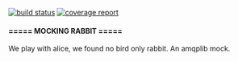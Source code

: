 [![build status](https://gitlab.com/researcher/mocking-rabbit/badges/master/build.svg)](https://gitlab.com/researcher/mocking-rabbit/commits/master)
[![coverage report](https://gitlab.com/researcher/mocking-rabbit/badges/master/coverage.svg)](https://gitlab.com/researcher/mocking-rabbit/commits/master)

#### ===== MOCKING RABBIT ===== ####

We play with alice, we found no bird only rabbit. An amqplib mock.
